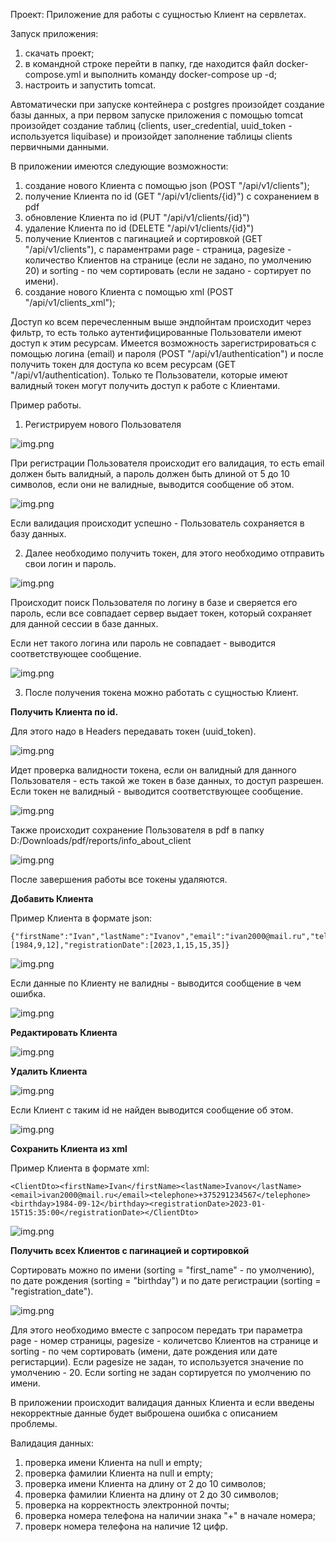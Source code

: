 Проект: Приложение для работы с сущностью Клиент на сервлетах.

Запуск приложения:
1. скачать проект;
2. в командной строке перейти в папку, где находится файл docker-compose.yml и выполнить команду docker-compose up -d;
3. настроить и запустить tomcat.

Автоматически при запуске контейнера с postgres произойдет создание базы данных, а при первом запуске приложения c помощью tomcat произойдет создание таблиц  (clients, user_credential, uuid_token - используется liquibase) и произойдет заполнение таблицы clients первичными данными.

В приложении имеются следующие возможности:
1. создание нового Клиента с помощью json (POST "/api/v1/clients");
2. получение Клиента по id (GET "/api/v1/clients/{id}") с сохранением в pdf
3. обновление Клиента по id (PUT "/api/v1/clients/{id}")
4. удаление Клиента по id (DELETE "/api/v1/clients/{id}")
5. получение Клиентов с пагинацией и сортировкой (GET "/api/v1/clients"), с параментрами page - страница, pagesize - количество Клиентов на странице (если не задано, по умолчению 20) и sorting - по чем сортировать (если не задано - сортирует по имени).
6. создание нового Клиента с помощью xml (POST "/api/v1/clients_xml");

Доступ ко всем перечесленным выше эндпойнтам происходит через фильтр, то есть только аутентифицированные Пользователи имеют доступ к этим ресурсам.
Имеется возможность зарегистрироваться с помощью логина (email) и пароля (POST "/api/v1/authentication") и после получить токен для доступа ко всем ресурсам (GET "/api/v1/authentication).
Только те Пользователи, которые имеют валидный токен могут получить доступ к работе с Клиентами.

Пример работы.
1. Регистрируем нового Пользователя

![img.png](img/img1.png)

При регистрации Пользователя происходит его валидация, то есть email должен быть валидный, а пароль должен быть длиной от 5 до 10 символов, если они не валидные, выводится сообщение об этом.

![img.png](img/img2.png)

Если валидация происходит успешно - Пользователь сохраняется в базу данных.

2. Далее необходимо получить токен, для этого необходимо отправить свои логин и пароль.

![img.png](img/img3.png)

Происходит поиск Пользователя по логину в базе и сверяется его пароль, если все совпадает сервер выдает токен, который сохраняет для данной сессии в базе данных.

Если нет такого логина или пароль не совпадает - выводится соответствующее сообщение.

![img.png](img/img4.png)

3. После получения токена можно работать с сущностью Клиент.

**Получить Клиента по id.**

Для этого надо в Headers передавать токен (uuid_token).

![img.png](img/img5.png)

Идет проверка валидности токена, если он валидный для данного Пользователя - есть такой же токен в базе данных, то доступ разрешен. Если токен не валидный - выводится соответствующее сообщение.

![img.png](img/img6.png)

Также происходит сохранение Пользователя в pdf в папку D:/Downloads/pdf/reports/info_about_client

![img.png](img/img7.png)

После завершения работы все токены удаляются.

**Добавить Клиента**

Пример Клиента в формате json:
```
{"firstName":"Ivan","lastName":"Ivanov","email":"ivan2000@mail.ru","telephone":"+375291234567","birthday":[1984,9,12],"registrationDate":[2023,1,15,15,35]}
```

![img.png](img/img8.png)

Если данные по Клиенту не валидны - выводится сообщение в чем ошибка.

![img.png](img/img10.png)

**Редактировать Клиента**

![img.png](img/img9.png)

**Удалить Клиента**

![img.png](img/img11.png)

Если Клиент с таким id не найден выводится сообщение об этом.

![img.png](img/img12.png)

**Сохранить Клиента из xml**

Пример Клиента в формате xml:
```
<ClientDto><firstName>Ivan</firstName><lastName>Ivanov</lastName><email>ivan2000@mail.ru</email><telephone>+375291234567</telephone><birthday>1984-09-12</birthday><registrationDate>2023-01-15T15:35:00</registrationDate></ClientDto>
```

![img.png](img/img13.png)

**Получить всех Клиентов с пагинацией и сортировкой**

Сортировать можно по имени (sorting = "first_name" - по умолчению), по дате рождения (sorting = "birthday") и по дате регистрации (sorting = "registration_date").

![img.png](img/img15.png)

Для этого необходимо вместе с запросом передать три параметра page - номер страницы, pagesize - количетсво Клиентов на странице и sorting - по чем сортировать (имени, дате рождения или дате регистарции). Если pagesize не задан, то используется значение по умолчению - 20. Если sorting не задан сортируется по умолчению по имени.

В приложении происходит валидация данных Клиента и если введены некорректные данные будет выброшена ошибка с описанием проблемы.

Валидация данных:
1. проверка имени Клиента на null и empty;
2. проверка фамилии Клиента на null и empty;
3. проверка имени Клиента на длину от 2 до 10 символов;
4. проверка фамилии Клиента на длину от 2 до 30 символов;
5. проверка на корректность электронной почты;
6. проверка номера телефона на наличии знака "+" в начале номера;
7. проверк номера телефона на наличие 12 цифр.